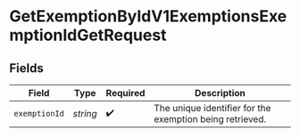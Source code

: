 # GetExemptionByIdV1ExemptionsExemptionIdGetRequest


## Fields

| Field                                                    | Type                                                     | Required                                                 | Description                                              |
| -------------------------------------------------------- | -------------------------------------------------------- | -------------------------------------------------------- | -------------------------------------------------------- |
| `exemptionId`                                            | *string*                                                 | :heavy_check_mark:                                       | The unique identifier for the exemption being retrieved. |